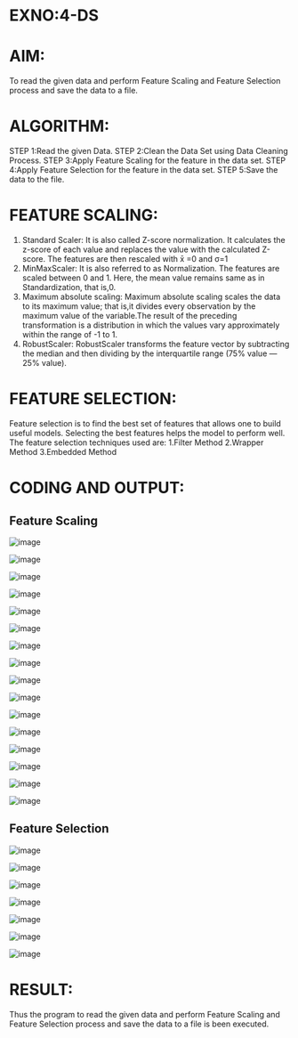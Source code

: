 # EXNO:4-DS
# AIM:
To read the given data and perform Feature Scaling and Feature Selection process and save the
data to a file.

# ALGORITHM:
STEP 1:Read the given Data.
STEP 2:Clean the Data Set using Data Cleaning Process.
STEP 3:Apply Feature Scaling for the feature in the data set.
STEP 4:Apply Feature Selection for the feature in the data set.
STEP 5:Save the data to the file.

# FEATURE SCALING:
1. Standard Scaler: It is also called Z-score normalization. It calculates the z-score of each value and replaces the value with the calculated Z-score. The features are then rescaled with x̄ =0 and σ=1
2. MinMaxScaler: It is also referred to as Normalization. The features are scaled between 0 and 1. Here, the mean value remains same as in Standardization, that is,0.
3. Maximum absolute scaling: Maximum absolute scaling scales the data to its maximum value; that is,it divides every observation by the maximum value of the variable.The result of the preceding transformation is a distribution in which the values vary approximately within the range of -1 to 1.
4. RobustScaler: RobustScaler transforms the feature vector by subtracting the median and then dividing by the interquartile range (75% value — 25% value).

# FEATURE SELECTION:
Feature selection is to find the best set of features that allows one to build useful models. Selecting the best features helps the model to perform well.
The feature selection techniques used are:
1.Filter Method
2.Wrapper Method
3.Embedded Method

# CODING AND OUTPUT:

## Feature Scaling
![image](https://github.com/SamyukthaSreenivasan/EXNO-4-DS/assets/119475703/c0fcc85b-1a64-42a1-b695-a77acc191a1c)

![image](https://github.com/SamyukthaSreenivasan/EXNO-4-DS/assets/119475703/3c511b62-cf5b-4ed4-aafd-7e98ef34adb1)

![image](https://github.com/SamyukthaSreenivasan/EXNO-4-DS/assets/119475703/4a33bbf5-aa3d-44e0-885f-862bbc8535b0)

![image](https://github.com/SamyukthaSreenivasan/EXNO-4-DS/assets/119475703/49956ce8-30ef-49a5-9373-684c97e50dd1)

![image](https://github.com/SamyukthaSreenivasan/EXNO-4-DS/assets/119475703/00c4fce9-72b3-4825-9684-a530b9bb5b03)

![image](https://github.com/SamyukthaSreenivasan/EXNO-4-DS/assets/119475703/fedaf993-1b6f-4303-9411-5fce5446dc56)

![image](https://github.com/SamyukthaSreenivasan/EXNO-4-DS/assets/119475703/990e0bbe-fcd0-45a3-a3bc-9d99a496b847)

![image](https://github.com/SamyukthaSreenivasan/EXNO-4-DS/assets/119475703/069e2e11-8fdb-472c-b080-abc17afb3637)

![image](https://github.com/SamyukthaSreenivasan/EXNO-4-DS/assets/119475703/83cbfc9d-5fc7-49d9-abed-1de6f5e9794c)

![image](https://github.com/SamyukthaSreenivasan/EXNO-4-DS/assets/119475703/9ab2c4a5-332f-4b83-bf85-d4a3812b0e6c)

![image](https://github.com/SamyukthaSreenivasan/EXNO-4-DS/assets/119475703/9d7ff7f7-b75b-4c24-9ba0-db197319be88)

![image](https://github.com/SamyukthaSreenivasan/EXNO-4-DS/assets/119475703/7d8cdcfe-5c4f-4adc-a7bd-325c2b1c7b16)

![image](https://github.com/SamyukthaSreenivasan/EXNO-4-DS/assets/119475703/e1b84a1d-3857-4847-aec2-c0cbf396fd78)

![image](https://github.com/SamyukthaSreenivasan/EXNO-4-DS/assets/119475703/060bf5fd-17ec-4214-b050-141f75ea4947)

![image](https://github.com/SamyukthaSreenivasan/EXNO-4-DS/assets/119475703/dc510697-83ee-406b-82b4-64a64ac02067)

![image](https://github.com/SamyukthaSreenivasan/EXNO-4-DS/assets/119475703/c3870d08-7ae6-4a25-a83f-17e242e86a76)

## Feature Selection
![image](https://github.com/SamyukthaSreenivasan/EXNO-4-DS/assets/119475703/44e6c707-522d-46c2-8dc9-ead0ec8da4d7)

![image](https://github.com/SamyukthaSreenivasan/EXNO-4-DS/assets/119475703/2d3622e5-a59e-493f-8e84-d7138ccfa65b)

![image](https://github.com/SamyukthaSreenivasan/EXNO-4-DS/assets/119475703/e4b7b9ad-9450-451c-9e50-59ac46f9d5bd)

![image](https://github.com/SamyukthaSreenivasan/EXNO-4-DS/assets/119475703/6a99cb65-069e-49aa-8100-7b56f3973fce)

![image](https://github.com/SamyukthaSreenivasan/EXNO-4-DS/assets/119475703/e39261c9-fcf4-4aaa-9abb-9ceb0b1d5bed)

![image](https://github.com/SamyukthaSreenivasan/EXNO-4-DS/assets/119475703/01b6908a-22f6-4ffe-9a6a-a066ee406cad)

![image](https://github.com/SamyukthaSreenivasan/EXNO-4-DS/assets/119475703/bd40332c-e997-4618-82e1-f33d78ee5af9)

# RESULT:
Thus the program to read the given data and perform Feature Scaling and Feature Selection process and save the data to a file is been executed.
